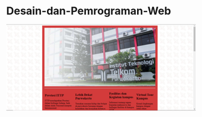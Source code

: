 # Desain-dan-Pemrograman-Web
<img src="https://github.com/NikePrasetyo/Desain-dan-Pemrograman-Web/blob/Teori/BelajarHtml/img/Capture.PNG">
